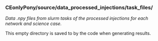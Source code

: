 ### CEonlyPony/source/data_processed_injections/task_files/
*Data .npy files from slurm tasks of the processed injections for each network and science case.*

This empty directory is saved to by the code when generating results.

